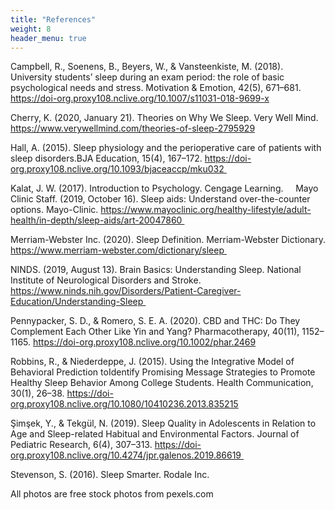 ```yaml
---
title: "References"
weight: 8
header_menu: true
---
```


Campbell, R., Soenens, B., Beyers, W., & Vansteenkiste, M. (2018). University students’ sleep during an exam period: the role of basic psychological needs and stress. Motivation & Emotion, 42(5), 671–681. https://doi-org.proxy108.nclive.org/10.1007/s11031-018-9699-x	

Cherry, K. (2020, January 21). Theories on Why We Sleep. Very Well Mind. https://www.verywellmind.com/theories-of-sleep-2795929	 

Hall, A. (2015). Sleep physiology and the perioperative care of patients with sleep disorders.BJA Education, 15(4), 167–172. https://doi-org.proxy108.nclive.org/10.1093/bjaceaccp/mku032 

Kalat, J. W. (2017). Introduction to Psychology. Cengage Learning.	 
 
Mayo Clinic Staff. (2019, October 16). Sleep aids: Understand over-the-counter options. Mayo-Clinic. https://www.mayoclinic.org/healthy-lifestyle/adult-health/in-depth/sleep-aids/art-20047860 

Merriam-Webster Inc. (2020). Sleep Definition. Merriam-Webster Dictionary. https://www.merriam-webster.com/dictionary/sleep 

NINDS. (2019, August 13). Brain Basics: Understanding Sleep. National Institute of Neurological Disorders and Stroke. https://www.ninds.nih.gov/Disorders/Patient-Caregiver-Education/Understanding-Sleep 

Pennypacker, S. D., & Romero, S. E. A. (2020). CBD and THC: Do They Complement Each Other Like Yin and Yang? Pharmacotherapy, 40(11), 1152–1165. https://doi-org.proxy108.nclive.org/10.1002/phar.2469	 

Robbins, R., & Niederdeppe, J. (2015). Using the Integrative Model of Behavioral Prediction toIdentify Promising Message Strategies to Promote Healthy Sleep Behavior Among College Students. Health Communication, 30(1), 26–38. https://doi-org.proxy108.nclive.org/10.1080/10410236.2013.835215	 

Şimşek, Y., & Tekgül, N. (2019). Sleep Quality in Adolescents in Relation to Age and Sleep-related Habitual and Environmental Factors. Journal of Pediatric Research, 6(4), 307–313. https://doi-org.proxy108.nclive.org/10.4274/jpr.galenos.2019.86619 

Stevenson, S. (2016). Sleep Smarter. Rodale Inc.

All photos are free stock photos from pexels.com 
